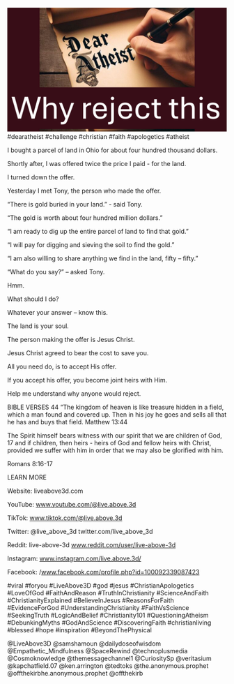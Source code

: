 ![Video cover image](cover.jpg "cover photo")
#dearatheist #challenge #christian #faith #apologetics #atheist

I bought a parcel of land in Ohio for about four hundred thousand dollars.

Shortly after, I was offered twice the price I paid - for the land.

I turned down the offer.

Yesterday I met Tony, the person who made the offer.

“There is gold buried in your land.” - said Tony.

“The gold is worth about four hundred million dollars.”

“I am ready to dig up the entire parcel of land to find that gold.”

“I will pay for digging and sieving the soil to find the gold.”

“I am also willing to share anything we find in the land, fifty – fifty.”

“What do you say?” – asked Tony.

Hmm.

What should I do?

Whatever your answer – know this.

The land is your soul.

The person making the offer is Jesus Christ.

Jesus Christ agreed to bear the cost to save you.

All you need do, is to accept His offer.

If you accept his offer, you become joint heirs with Him.

Help me understand why anyone would reject.

BIBLE VERSES
44 “The kingdom of heaven is like treasure hidden in a field, which a man found and covered up. Then in his joy he goes and sells all that he has and buys that field.
Matthew 13:44

The Spirit himself bears witness with our spirit that we are children of God, 17 and if children, then heirs - heirs of God and fellow heirs with Christ, provided we suffer with him in order that we may also be glorified with him.

Romans 8:16-17

LEARN MORE

Website: liveabove3d.com

YouTube: www.youtube.com/@live.above.3d

TikTok: www.tiktok.com/@live.above.3d

Twitter: @live_above_3d twitter.com/live_above_3d

Reddit: live-above-3d www.reddit.com/user/live-above-3d

Instagram: www.instagram.com/live.above.3d/

Facebook: /www.facebook.com/profile.php?id=100092339087423

#viral #foryou #LiveAbove3D #god #jesus #ChristianApologetics #LoveOfGod #FaithAndReason #TruthInChristianity #ScienceAndFaith #ChristianityExplained #BelieveInJesus #ReasonsForFaith #EvidenceForGod #UnderstandingChristianity #FaithVsScience #SeekingTruth #LogicAndBelief #Christianity101 #QuestioningAtheism #DebunkingMyths #GodAndScience #DiscoveringFaith #christianliving #blessed #hope #inspiration #BeyondThePhysical

@LiveAbove3D @samshamoun @dailydoseofwisdom @Empathetic_Mindfulness @SpaceRewind @technoplusmedia @Cosmoknowledge @themessagechannel1 @CuriositySp @veritasium @kapchatfield.07 @ken.arrington @tedtoks @the.anonymous.prophet @offthekirbhe.anonymous.prophet @offthekirb